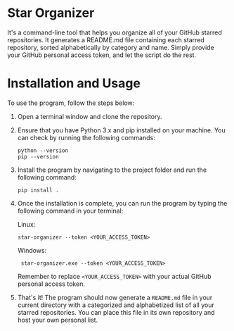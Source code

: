 # Star Organizer

It's a command-line tool that helps you organize all of your GitHub starred repositories. It generates a README.md file containing each starred repository, sorted alphabetically by category and name. Simply provide your GitHub personal access token, and let the script do the rest.

# Installation and Usage

To use the program, follow the steps below:

1. Open a terminal window and clone the repository.

2. Ensure that you have Python 3.x and pip installed on your machine. You can check by running the following commands:

    ```
    python --version
    pip --version
    ```

3. Install the program by navigating to the project folder and run the following command:

    ```
    pip install .
    ```

4. Once the installation is complete, you can run the program by typing the following command in your terminal:

    Linux:
    ```
    star-organizer --token <YOUR_ACCESS_TOKEN>
    ```
    Windows:
   ```
    star-organizer.exe --token <YOUR_ACCESS_TOKEN>
    ```   

    Remember to replace `<YOUR_ACCESS_TOKEN>` with your actual GitHub personal access token.

5. That's it! The program should now generate a `README.md` file in your current directory with a categorized and alphabetized list of all your starred repositories. You can place this file in its own repository and host your own personal list.